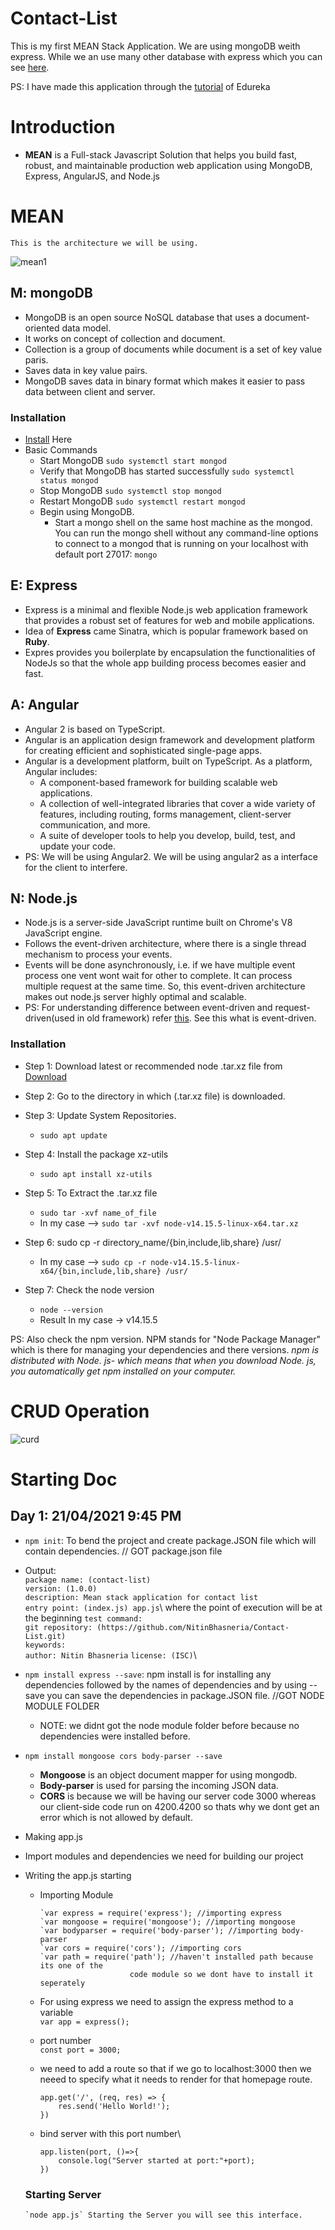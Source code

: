 # Contact-List
This is my first MEAN Stack Application.
We are using mongoDB weith express. While we an use many other database with express which you can see [here](http://expressjs.com/en/guide/database-integration.html).

PS: I have made this application through the [tutorial](https://www.youtube.com/watch?v=wtIvu085uU0&t=22s) of Edureka


# Introduction
  - **MEAN** is a Full-stack Javascript Solution that helps you build fast, robust, and maintainable production web application using MongoDB, Express, AngularJS, and Node.js 

# MEAN 
    This is the architecture we will be using.

   ![mean1](https://user-images.githubusercontent.com/44112080/115566415-da5b0a80-a2d7-11eb-800d-d81888a4de66.png)

## M: mongoDB
  - MongoDB is an open source NoSQL database that uses a document-oriented data model.
  - It works on concept of collection and document.
  - Collection is a group of documents while document is a set of key value paris.
  - Saves data in key value pairs.
  - MongoDB saves data in binary format which makes it easier to pass data between client and server.

  ### Installation
  - [Install](https://docs.mongodb.com/manual/tutorial/install-mongodb-on-ubuntu/) Here
  - Basic Commands
    - Start MongoDB  `sudo systemctl start mongod`
    - Verify that MongoDB has started successfully  `sudo systemctl status mongod`
    - Stop MongoDB  `sudo systemctl stop mongod`
    - Restart MongoDB  `sudo systemctl restart mongod`
    - Begin using MongoDB.
       - Start a mongo shell on the same host machine as the mongod. You can run the mongo shell without any command-line options to connect to a mongod that is           running on your localhost with default port 27017:
        `mongo`  

## E: Express
  - Express is a minimal and flexible Node.js web application framework that provides a robust set of features for web and mobile applications.
  - Idea of **Express** came Sinatra, which is popular framework based on **Ruby**. 
  - Expres provides you boilerplate by encapsulation the functionalities of NodeJs so that the whole app building process becomes easier and fast.

## A: Angular
  - Angular 2 is based on TypeScript.
  - Angular is an application design framework and development platform for creating efficient and sophisticated single-page apps.
  - Angular is a development platform, built on TypeScript. As a platform, Angular includes:
    - A component-based framework for building scalable web applications.
    - A collection of well-integrated libraries that cover a wide variety of features, including routing, forms management, client-server communication, and more.
    - A suite of developer tools to help you develop, build, test, and update your code.
  - PS: We will be using Angular2. We will be using angular2 as a interface for the client to interfere.

## N: Node.js
  - Node.js is a server-side JavaScript runtime built on Chrome's V8 JavaScript engine.
  - Follows the event-driven architecture, where there is a single thread mechanism to process your events.
  - Events will be done asynchronously, i.e. if we have multiple event process one vent wont wait for other to complete. It can process multiple request at the same time. So, this event-driven architecture makes out node.js server highly optimal and scalable. 
  - PS: For understanding difference between event-driven and request-driven(used in old framework) refer [this](https://www.techtalksbyanvita.com/post/event-driven-vs-request-driven-rest-architecture). See this what is event-driven.

  ### Installation
  - Step 1: Download latest or recommended node .tar.xz file from [Download](https://nodejs.org/en/download/)   
  
  - Step 2: Go to the directory in which (.tar.xz file) is downloaded.
  
  - Step 3: Update System Repositories.
    - `sudo apt update`
  
  - Step 4: Install the package xz-utils
    - `sudo apt install xz-utils`

  - Step 5: To Extract the .tar.xz file
    - `sudo tar -xvf name_of_file`
    - In my case --> `sudo tar -xvf node-v14.15.5-linux-x64.tar.xz`

  - Step 6: sudo cp -r directory_name/{bin,include,lib,share} /usr/
    - In my case --> `sudo cp -r node-v14.15.5-linux-x64/{bin,include,lib,share} /usr/`

  - Step 7: Check the node version
    - `node --version`
    - Result In my case -> v14.15.5

PS: Also check the npm version. NPM stands for "Node Package Manager" which is there for managing your dependencies and there versions.
*npm is distributed with Node. js- which means that when you download Node. js, you automatically get npm installed on your computer.*

# CRUD Operation
![curd](https://user-images.githubusercontent.com/44112080/115576720-658cce00-a2e1-11eb-88c0-26878f3f054a.png)

# Starting Doc   

## Day 1: 21/04/2021  9:45 PM
  - `npm init`: To bend the project and create package.JSON file which will contain dependencies. // GOT package.json file
  - Output: \
    `package name: (contact-list)` \
    `version: (1.0.0) `\
    `description: Mean stack application for contact list`\
    `entry point: (index.js) app.js`\ where the point of execution will be at the beginning
    `test command: `\
    `git repository: (https://github.com/NitinBhasneria/Contact-List.git) `\
    `keywords: `\
    `author: Nitin Bhasneria`
    `license: (ISC)`\

  - `npm install express --save`: npm install is for installing any dependencies followed by the names of dependencies and by using --save you can save the dependencies in package.JSON file. //GOT NODE MODULE FOLDER 
    - NOTE: we didnt got the node module folder before because no dependencies were installed before.

  - `npm install mongoose cors body-parser --save`
    - **Mongoose** is an object document mapper for using mongodb.
    - **Body-parser** is used for parsing the incoming JSON data.
    - **CORS** is because we will be having our server code 3000 whereas our client-side code run on 4200.4200 so thats why we dont get an error which is not allowed by default.

  - Making app.js
  - Import modules and dependencies we need for building our project 
  - Writing the app.js starting
    - Importing Module
        ```
        `var express = require('express'); //importing express
        `var mongoose = require('mongoose'); //importing mongoose
        `var bodyparser = require('body-parser'); //importing body-parser
        `var cors = require('cors'); //importing cors
        `var path = require('path'); //haven't installed path because its one of the 
                            code module so we dont have to install it seperately
        ```

    - For using express we need to assign the express method to a variable\
        `var app = express();`

    - port number \
        `const port = 3000;`

    - we need to add a route so that if we go to localhost:3000 then we neeed to specify what it needs to render for that homepage route.
        ```
        app.get('/', (req, res) => {
            res.send('Hello World!');
        })
        ```

    - bind server with this port number\
        ```
        app.listen(port, ()=>{
            console.log("Server started at port:"+port);
        })
        ```

    ### Starting Server
        `node app.js` Starting the Server you will see this interface.